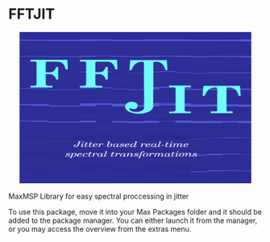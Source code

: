 # FFTJIT
<p align="center">
  <img width="460" height="300" src="https://github.com/composingcap/FFTJIT/blob/master/icon.png">
</p>
MaxMSP Library for easy spectral proccessing in jitter

To use this package, move it into your Max Packages folder and it should be added to the package manager.  You can either launch it from the manager, or you may access the overview from the extras menu.
